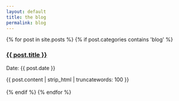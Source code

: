 ```yaml
---
layout: default
title: the blog
permalink: blog
---
```


{% for post in site.posts %}
{% if post.categories contains 'blog' %}
<div class="post">
<h3 class="title"><a href="{{ post.url }}">{{ post.title }}</a></h3>
<p class="meta">Date: {{ post.date }}</p>
<div class="entry">
{{ post.content | strip_html | truncatewords: 100 }}
</div>
</div>
<br>
{% endif %}
{% endfor %}
